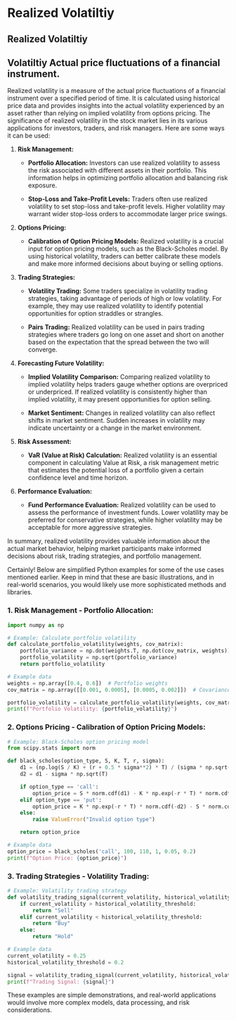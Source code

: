 # Realized Volatiltiy
## Realized Volatiltiy
## Volatiltiy Actual price fluctuations of a financial instrument.

Realized volatility is a measure of the actual price fluctuations of a financial instrument over a specified period of time. It is calculated using historical price data and provides insights into the actual volatility experienced by an asset rather than relying on implied volatility from options pricing. The significance of realized volatility in the stock market lies in its various applications for investors, traders, and risk managers. Here are some ways it can be used:

1. **Risk Management:**
   - **Portfolio Allocation:** Investors can use realized volatility to assess the risk associated with different assets in their portfolio. This information helps in optimizing portfolio allocation and balancing risk exposure.

   - **Stop-Loss and Take-Profit Levels:** Traders often use realized volatility to set stop-loss and take-profit levels. Higher volatility may warrant wider stop-loss orders to accommodate larger price swings.

2. **Options Pricing:**
   - **Calibration of Option Pricing Models:** Realized volatility is a crucial input for option pricing models, such as the Black-Scholes model. By using historical volatility, traders can better calibrate these models and make more informed decisions about buying or selling options.

3. **Trading Strategies:**
   - **Volatility Trading:** Some traders specialize in volatility trading strategies, taking advantage of periods of high or low volatility. For example, they may use realized volatility to identify potential opportunities for option straddles or strangles.

   - **Pairs Trading:** Realized volatility can be used in pairs trading strategies where traders go long on one asset and short on another based on the expectation that the spread between the two will converge.

4. **Forecasting Future Volatility:**
   - **Implied Volatility Comparison:** Comparing realized volatility to implied volatility helps traders gauge whether options are overpriced or underpriced. If realized volatility is consistently higher than implied volatility, it may present opportunities for option selling.

   - **Market Sentiment:** Changes in realized volatility can also reflect shifts in market sentiment. Sudden increases in volatility may indicate uncertainty or a change in the market environment.

5. **Risk Assessment:**
   - **VaR (Value at Risk) Calculation:** Realized volatility is an essential component in calculating Value at Risk, a risk management metric that estimates the potential loss of a portfolio given a certain confidence level and time horizon.

6. **Performance Evaluation:**
   - **Fund Performance Evaluation:** Realized volatility can be used to assess the performance of investment funds. Lower volatility may be preferred for conservative strategies, while higher volatility may be acceptable for more aggressive strategies.

In summary, realized volatility provides valuable information about the actual market behavior, helping market participants make informed decisions about risk, trading strategies, and portfolio management.



Certainly! Below are simplified Python examples for some of the use cases mentioned earlier. Keep in mind that these are basic illustrations, and in real-world scenarios, you would likely use more sophisticated methods and libraries.

### 1. Risk Management - Portfolio Allocation:

```python
import numpy as np

# Example: Calculate portfolio volatility
def calculate_portfolio_volatility(weights, cov_matrix):
    portfolio_variance = np.dot(weights.T, np.dot(cov_matrix, weights))
    portfolio_volatility = np.sqrt(portfolio_variance)
    return portfolio_volatility

# Example data
weights = np.array([0.4, 0.6])  # Portfolio weights
cov_matrix = np.array([[0.001, 0.0005], [0.0005, 0.002]])  # Covariance matrix

portfolio_volatility = calculate_portfolio_volatility(weights, cov_matrix)
print(f"Portfolio Volatility: {portfolio_volatility}")
```

### 2. Options Pricing - Calibration of Option Pricing Models:

```python
# Example: Black-Scholes option pricing model
from scipy.stats import norm

def black_scholes(option_type, S, K, T, r, sigma):
    d1 = (np.log(S / K) + (r + 0.5 * sigma**2) * T) / (sigma * np.sqrt(T))
    d2 = d1 - sigma * np.sqrt(T)

    if option_type == 'call':
        option_price = S * norm.cdf(d1) - K * np.exp(-r * T) * norm.cdf(d2)
    elif option_type == 'put':
        option_price = K * np.exp(-r * T) * norm.cdf(-d2) - S * norm.cdf(-d1)
    else:
        raise ValueError("Invalid option type")

    return option_price

# Example data
option_price = black_scholes('call', 100, 110, 1, 0.05, 0.2)
print(f"Option Price: {option_price}")
```

### 3. Trading Strategies - Volatility Trading:

```python
# Example: Volatility trading strategy
def volatility_trading_signal(current_volatility, historical_volatility_threshold):
    if current_volatility > historical_volatility_threshold:
        return "Sell"
    elif current_volatility < historical_volatility_threshold:
        return "Buy"
    else:
        return "Hold"

# Example data
current_volatility = 0.25
historical_volatility_threshold = 0.2

signal = volatility_trading_signal(current_volatility, historical_volatility_threshold)
print(f"Trading Signal: {signal}")
```

These examples are simple demonstrations, and real-world applications would involve more complex models, data processing, and risk considerations.
